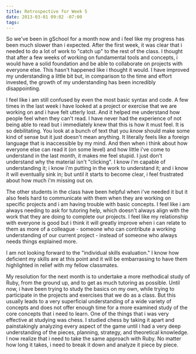 ```yaml
---
title: Retrospective for Week 5
date: 2013-03-01 09:02 -07:00
tags:
---
```


So we've been in gSchool for a month now and i feel like my progress has been much slower than i expected. After the first week, it was clear that i needed to do a lot of work to "catch up" to the rest of the class. I thought that after a few weeks of working on fundamental tools and concepts, i would have a solid foundation and be able to collaborate on projects with everyone else. This hasn't happened like i thought it would. I have improved my understanding a little bit but, in comparison to the time and effort invested, the growth of my understanding has been incredibly disappointing.

I feel like i am still confused by even the most basic syntax and code. A few times in the last week i have looked at a project or exercise that we are working on and i have felt utterly lost. And it helped me understand how people feel when they can't read. I have never had the experience of not being able to read but i immediately knew that this is how it must feel. It is so debilitating. You look at a bunch of text that you *know* should make some kind of sense but it just doesn't mean anything. It literally feels like a foreign language that is inaccessible by my mind. And then when i think about how everyone else can read it (on some level) and how little i've come to understand in the last month, it makes me feel stupid. I just don't understand why the material isn't "clicking". I know i'm capable of understanding it; i know i'm putting in the work to understand it; and i know it will eventually sink in; but until it starts to become clear, i feel frustrated about how much i'm missing out on.

The other students in the class have been helpful when i've needed it but it also feels hard to communicate with them when they are working on specific projects and i am having trouble with basic concepts. I feel like i am always needing to ask for tutoring help, which doesn't always align with the work that they are doing to complete our projects. I feel like my relationship with everyone is good but i think it will greatly improve when i can relate to them as more of a colleague - someone who can contribute a working understanding of our current project - instead of someone who always needs things explained more.

I am not looking forward to the "individual skills evaluation." I know how deficient my skills are at this point and it will be embarrassing to have them highlighted in relief with my fellow classmates.

My resolution for the next month is to undertake a more methodical study of Ruby, from the ground up, and to get as much tutoring as possible. Until now, i have been trying to study the basics on my own, while trying to participate in the projects and exercises that we do as a class. But this usually leads to a very superficial understanding of a wide variety of concepts and does not offer enough time for a more examined study of the core concepts that i need to learn. One of the things that i was very effective at studying was chess. I studied chess by taking it apart and painstakingly analyzing every aspect of the game until i had a very deep understanding of the pieces, planning, strategy, and theoretical knowledge. I now realize that i need to take the same approach with Ruby. No matter how long it takes, i need to break it down and analyze it piece by piece.